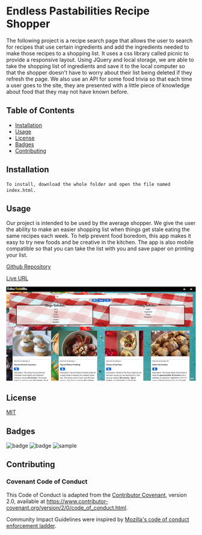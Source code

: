 # Endless Pastabilities Recipe Shopper
The following project is a recipe search page that allows the user to search for recipes that use certain ingredients and add the ingredients needed to make those recipes to a shopping list. It uses a css library called picnic to provide a responsive layout. Using JQuery and local storage, we are able to take the shopping list of ingredients and save it to the local computer so that the shopper doesn't have to worry about their list being deleted if they refresh the page. We also use an API for some food trivia so that each time a user goes to the site, they are presented with a little piece of knowledge about food that they may not have known before.

## Table of Contents

* [Installation](#Installation)
* [Usage](#Usage)
* [License](#License)
* [Badges](#Badges)
* [Contributing](#Contributing)

## Installation

    To install, download the whole folder and open the file named index.html.

## Usage
Our project is intended to be used by the average shopper. We give the user the ability to make an easier shopping list when things get stale eating the same recipes each week. To help prevent food boredom, this app makes it easy to try new foods and be creative in the kitchen. The app is also mobile compatible so that you can take the list with you and save paper on printing your list.

[Github Repository](https://github.com/espoldi/recipe-shopper)

[Live URL](https://espoldi.github.io/recipe-shopper/)

![Website Screenshot](Assets/recipeshopper.png)

## License

[MIT](https://choosealicense.com/licenses/mit/)

## Badges

![badge](https://img.shields.io/badge/supported-100%25-blue?style=plastic)
![badge](https://img.shields.io/amo/stars/e?style=plastic)
![sample](https://img.shields.io/github/followers/3?style=social)

## Contributing

### Covenant Code of Conduct

This Code of Conduct is adapted from the [Contributor Covenant][homepage],
version 2.0, available at
https://www.contributor-covenant.org/version/2/0/code_of_conduct.html.

Community Impact Guidelines were inspired by [Mozilla's code of conduct
enforcement ladder](https://github.com/mozilla/diversity).

[homepage]: https://www.contributor-covenant.org
